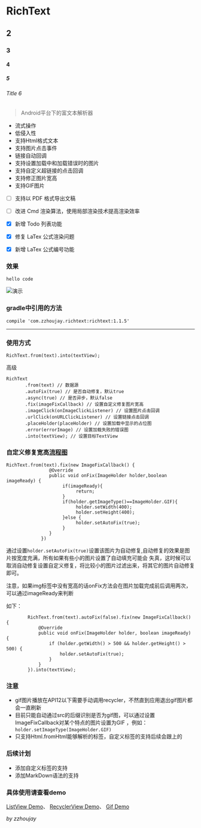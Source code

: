 # RichText

## 2

### 3

#### 4

##### 5

###### Title 6

> Android平台下的富文本解析器

* 流式操作
* 低侵入性
* 支持Html格式文本
* 支持图片点击事件
* 链接自动回调
* 支持设置加载中和加载错误时的图片
* 支持自定义超链接的点击回调
* 支持修正图片宽高
* 支持GIF图片


- [ ] 支持以 PDF 格式导出文稿
- [ ] 改进 Cmd 渲染算法，使用局部渲染技术提高渲染效率
- [x] 新增 Todo 列表功能
- [x] 修复 LaTex 公式渲染问题
- [x] 新增 LaTex 公式编号功能


### 效果

`hello code`

![演示](https://tctechcrunch2011.files.wordpress.com/2015/08/safe_image.gif)


### gradle中引用的方法

```
compile 'com.zzhoujay.richtext:richtext:1.1.5'
```

---

### 使用方式

```
RichText.from(text).into(textView);
```

高级

```
RichText
       .from(text) // 数据源
       .autoFix(true) // 是否自动修复，默认true
       .async(true) // 是否异步，默认false
       .fix(imageFixCallback) // 设置自定义修复图片宽高
       .imageClick(onImageClickListener) // 设置图片点击回调
       .urlClick(onURLClickListener) // 设置链接点击回调
       .placeHolder(placeHolder) // 设置加载中显示的占位图
       .error(errorImage) // 设置加载失败的错误图
       .into(textView); // 设置目标TextView
```

### 自定义修复宽高[流程图](https://www.zybuluo.com/mdeditor?url=https://www.zybuluo.com/static/editor/md-help.markdown#7-流程图)

```
RichText.from(text).fix(new ImageFixCallback() {
                @Override
                public void onFix(ImageHolder holder,boolean imageReady) {
                     if(imageReady){
                          return;
                     }
                     if(holder.getImageType()==ImageHolder.GIF){
                          holder.setWidth(400);
                          holder.setHeight(400);
                     }else {
                          holder.setAutoFix(true);
                     }
                }
             })
```

通过设置`holder.setAutoFix(true)`设置该图片为自动修复,自动修复的效果是图片按宽度充满，所有如果有些小的图片设置了自动填充可能会
失真，这时候可以取消自动修复设置自定义修复，将比较小的图片过滤出来，将其它的图片自动修复即可。

注意，如果img标签中没有宽高的话onFix方法会在图片加载完成前后调用两次，可以通过imageReady来判断

如下：
```
        RichText.from(text).autoFix(false).fix(new ImageFixCallback() {
            @Override
            public void onFix(ImageHolder holder, boolean imageReady) {
                if (holder.getWidth() > 500 && holder.getHeight() > 500) {
                    holder.setAutoFix(true);
                }
            }
        }).into(textView);
```

### 注意

* gif图片播放在API12以下需要手动调用recycler，不然直到应用退出gif图片都会一直刷新
* 目前只能自动通过src的后缀识别是否为gif图，可以通过设置ImageFixCallback对某个特点的图片设置为GIF
，例如：`holder.setImageType(ImageHolder.GIF)`
* 只支持Html.fromHtml能够解析的标签，自定义标签的支持后续会跟上的

### 后续计划

* 添加自定义标签的支持
* 添加MarkDown语法的支持

### 具体使用请查看demo

[ListView Demo](https://github.com/zzhoujay/RichText/blob/master/app/src/main/java/zhou/demo/ListViewActivity.java)、
[RecyclerView Demo](https://github.com/zzhoujay/RichText/blob/master/app/src/main/java/zhou/demo/RecyclerViewActivity.java)、
[Gif Demo](https://github.com/zzhoujay/RichText/blob/master/app/src/main/java/zhou/demo/GifActivity.java)

_by zzhoujay_